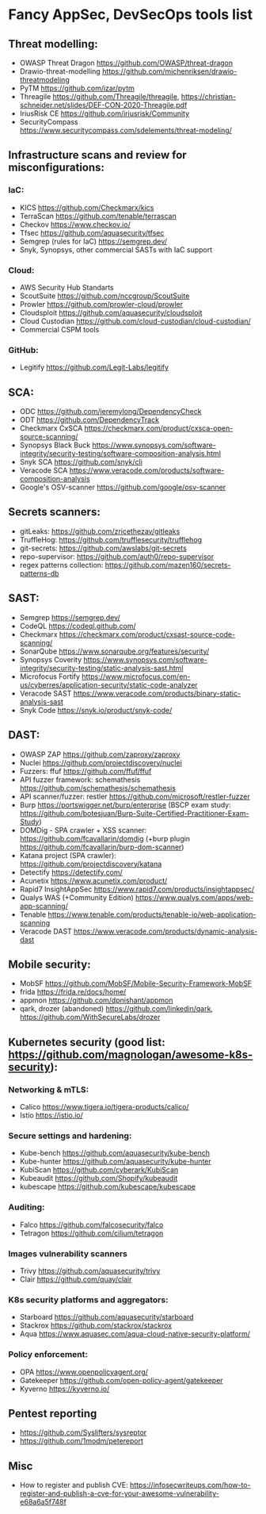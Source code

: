 # Fancy AppSec, DevSecOps tools list

## Threat modelling:
- OWASP Threat Dragon https://github.com/OWASP/threat-dragon 
- Drawio-threat-modelling https://github.com/michenriksen/drawio-threatmodeling
- PyTM https://github.com/izar/pytm
- Threagile https://github.com/Threagile/threagile, https://christian-schneider.net/slides/DEF-CON-2020-Threagile.pdf
- IriusRisk CE https://github.com/iriusrisk/Community
- SecurityCompass https://www.securitycompass.com/sdelements/threat-modeling/

## Infrastructure scans and review for misconfigurations:

### IaC:
- KICS https://github.com/Checkmarx/kics
- TerraScan https://github.com/tenable/terrascan
- Checkov https://www.checkov.io/
- Tfsec https://github.com/aquasecurity/tfsec
- Semgrep (rules for IaC) https://semgrep.dev/
- Snyk, Synopsys, other commercial SASTs with IaC support 

### Cloud:
- AWS Security Hub Standarts
- ScoutSuite https://github.com/nccgroup/ScoutSuite
- Prowler https://github.com/prowler-cloud/prowler
- Cloudsploit https://github.com/aquasecurity/cloudsploit
- Cloud Custodian https://github.com/cloud-custodian/cloud-custodian/
- Commercial CSPM tools

### GitHub:
- Legitify https://github.com/Legit-Labs/legitify

## SCA:
- ODC https://github.com/jeremylong/DependencyCheck
- ODT https://github.com/DependencyTrack
- Checkmarx CxSCA https://checkmarx.com/product/cxsca-open-source-scanning/
- Synopsys Black Buck https://www.synopsys.com/software-integrity/security-testing/software-composition-analysis.html
- Snyk SCA https://github.com/snyk/cli
- Veracode SCA https://www.veracode.com/products/software-composition-analysis
- Google's OSV-scanner https://github.com/google/osv-scanner

## Secrets scanners:
- gitLeaks: https://github.com/zricethezav/gitleaks
- TruffleHog: https://github.com/trufflesecurity/trufflehog
- git-secrets: https://github.com/awslabs/git-secrets
- repo-supervisor: https://github.com/auth0/repo-supervisor
- regex patterns collection: https://github.com/mazen160/secrets-patterns-db

## SAST:
- Semgrep https://semgrep.dev/
- CodeQL https://codeql.github.com/
- Checkmarx https://checkmarx.com/product/cxsast-source-code-scanning/
- SonarQube https://www.sonarqube.org/features/security/
- Synopsys Coverity https://www.synopsys.com/software-integrity/security-testing/static-analysis-sast.html
- Microfocus Fortify https://www.microfocus.com/en-us/cyberres/application-security/static-code-analyzer
- Veracode SAST https://www.veracode.com/products/binary-static-analysis-sast
- Snyk Code https://snyk.io/product/snyk-code/

## DAST:
- OWASP ZAP https://github.com/zaproxy/zaproxy
- Nuclei https://github.com/projectdiscovery/nuclei
- Fuzzers: ffuf https://github.com/ffuf/ffuf
- API fuzzer framework: schemathesis https://github.com/schemathesis/schemathesis
- API scanner/fuzzer: restler https://github.com/microsoft/restler-fuzzer
- Burp https://portswigger.net/burp/enterprise (BSCP exam study: https://github.com/botesjuan/Burp-Suite-Certified-Practitioner-Exam-Study)
- DOMDig - SPA crawler + XSS scanner: https://github.com/fcavallarin/domdig (+burp plugin https://github.com/fcavallarin/burp-dom-scanner)
- Katana project (SPA crawler): https://github.com/projectdiscovery/katana
- Detectify https://detectify.com/
- Acunetix https://www.acunetix.com/product/
- Rapid7 InsightAppSec https://www.rapid7.com/products/insightappsec/
- Qualys WAS (+Community Edition) https://www.qualys.com/apps/web-app-scanning/
- Tenable https://www.tenable.com/products/tenable-io/web-application-scanning
- Veracode DAST https://www.veracode.com/products/dynamic-analysis-dast

## Mobile security:
- MobSF https://github.com/MobSF/Mobile-Security-Framework-MobSF
- frida https://frida.re/docs/home/
- appmon https://github.com/dpnishant/appmon
- qark, drozer (abandoned) https://github.com/linkedin/qark, https://github.com/WithSecureLabs/drozer

## Kubernetes security (good list: https://github.com/magnologan/awesome-k8s-security):

### Networking & mTLS:
- Calico https://www.tigera.io/tigera-products/calico/
- Istio https://istio.io/

### Secure settings and hardening:
- Kube-bench https://github.com/aquasecurity/kube-bench
- Kube-hunter https://github.com/aquasecurity/kube-hunter
- KubiScan https://github.com/cyberark/KubiScan
- Kubeaudit https://github.com/Shopify/kubeaudit
- kubescape https://github.com/kubescape/kubescape

### Auditing:
- Falco https://github.com/falcosecurity/falco
- Tetragon https://github.com/cilium/tetragon

### Images vulnerability scanners
- Trivy https://github.com/aquasecurity/trivy
- Clair https://github.com/quay/clair

### K8s security platforms and aggregators:
- Starboard https://github.com/aquasecurity/starboard
- Stackrox https://github.com/stackrox/stackrox
- Aqua https://www.aquasec.com/aqua-cloud-native-security-platform/

### Policy enforcement:
- OPA https://www.openpolicyagent.org/
- Gatekeeper https://github.com/open-policy-agent/gatekeeper
- Kyverno https://kyverno.io/

## Pentest reporting
- https://github.com/Syslifters/sysreptor
- https://github.com/1modm/petereport

## Misc
- How to register and publish CVE: https://infosecwriteups.com/how-to-register-and-publish-a-cve-for-your-awesome-vulnerability-e68a6a5f748f
